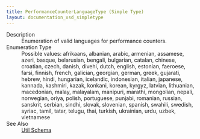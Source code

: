```yaml
---
title: PerformanceCounterLanguageType (Simple Type)
layout: documentation_xsd_simpletype
---
```

<dl>
  <dt>Description</dt>
  <dd>Enumeration of valid languages for performance counters.</dd>
  <dt>Enumeration Type</dt>
  <dd>Possible values: afrikaans, albanian, arabic, armenian, assamese, azeri, basque, belarusian, bengali, bulgarian, catalan, chinese, croatian, czech, danish, divehi, dutch, english, estonian, faeroese, farsi, finnish, french, galician, georgian, german, greek, gujarati, hebrew, hindi, hungarian, icelandic, indonesian, italian, japanese, kannada, kashmiri, kazak, konkani, korean, kyrgyz, latvian, lithuanian, macedonian, malay, malayalam, manipuri, marathi, mongolian, nepali, norwegian, oriya, polish, portuguese, punjabi, romanian, russian, sanskrit, serbian, sindhi, slovak, slovenian, spanish, swahili, swedish, syriac, tamil, tatar, telugu, thai, turkish, ukrainian, urdu, uzbek, vietnamese</dd>
  <dt>See Also</dt>
  <dd>
    <a href="../util">Util Schema</a>
  </dd>
</dl>
